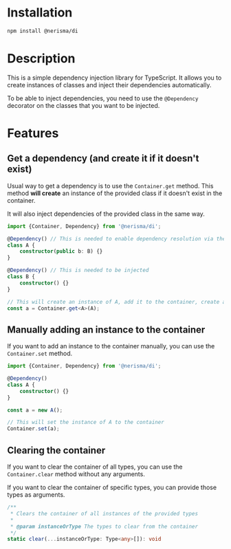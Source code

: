 # Installation
```bash
npm install @nerisma/di
```

# Description

This is a simple dependency injection library for TypeScript. It allows you to create instances of classes and inject their dependencies automatically.

To be able to inject dependencies, you need to use the `@Dependency` decorator on the classes that you want to be injected.

# Features

## Get a dependency (and create it if it doesn't exist)

Usual way to get a dependency is to use the `Container.get` method. This method **will create** an instance of the provided class if it doesn't exist in the container.

It will also inject dependencies of the provided class in the same way.

```typescript
import {Container, Dependency} from '@nerisma/di';

@Dependency() // This is needed to enable dependency resolution via the constructor
class A {
    constructor(public b: B) {}
}

@Dependency() // This is needed to be injected
class B {
    constructor() {}
}

// This will create an instance of A, add it to the container, create and inject B in the container & A as well
const a = Container.get<A>(A);
```

## Manually adding an instance to the container

If you want to add an instance to the container manually, you can use the `Container.set` method.

```typescript
import {Container, Dependency} from '@nerisma/di';

@Dependency()
class A {
    constructor() {}
}

const a = new A();

// This will set the instance of A to the container
Container.set(a);
```

## Clearing the container

If you want to clear the container of all types, you can use the `Container.clear` method without any arguments.

If you want to clear the container of specific types, you can provide those types as arguments.

```typescript
/**
 * Clears the container of all instances of the provided types
 * 
 * @param instanceOrType The types to clear from the container
 */
static clear(...instanceOrType: Type<any>[]): void 
```